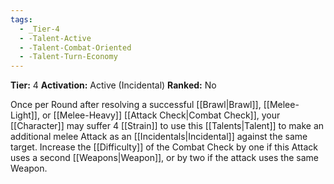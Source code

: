 ```yaml
---
tags:
  - _Tier-4
  - -Talent-Active
  - -Talent-Combat-Oriented
  - -Talent-Turn-Economy
---
```

**Tier:** 4
**Activation:** Active (Incidental)
**Ranked:** No

Once per Round after resolving a successful [[Brawl|Brawl]], [[Melee-Light]], or [[Melee-Heavy]] [[Attack Check|Combat Check]], your [[Character]] may suffer 4 [[Strain]] to use this [[Talents|Talent]] to make an additional melee Attack as an [[Incidentals|Incidental]] against the same target. Increase the [[Difficulty]] of the Combat Check by one if this Attack uses a second [[Weapons|Weapon]], or by two if the attack uses the same Weapon.